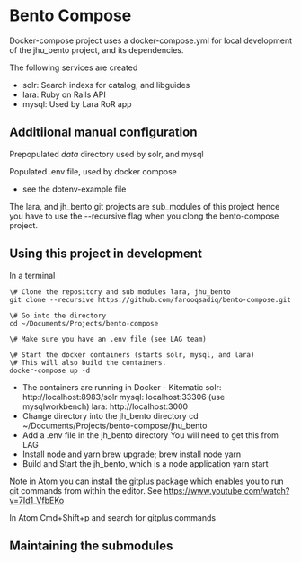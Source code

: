 # Bento Compose

Docker-compose project uses a docker-compose.yml for local development of the jhu_bento project, and its dependencies.

The following services are created
- solr:  Search indexs for catalog, and libguides
- lara:  Ruby on Rails API
- mysql: Used by Lara RoR app

## Additiional manual configuration
Prepopulated *data* directory used by solr, and mysql

Populated .env file, used by docker compose
- see the dotenv-example file

The lara, and jh_bento git projects are sub_modules of this project hence you have to use the --recursive flag when you clong the bento-compose project.

## Using this project in development

In a terminal
```
\# Clone the repository and sub modules lara, jhu_bento
git clone --recursive https://github.com/farooqsadiq/bento-compose.git

\# Go into the directory
cd ~/Documents/Projects/bento-compose

\# Make sure you have an .env file (see LAG team)

\# Start the docker containers (starts solr, mysql, and lara)
\# This will also build the containers.
docker-compose up -d
```

- The containers are running in Docker - Kitematic
  solr: http://localhost:8983/solr
  mysql: localhost:33306 (use mysqlworkbench)
  lara: http://localhost:3000
- Change directory into the jh_bento directory
  cd  ~/Documents/Projects/bento-compose/jhu_bento
- Add a .env file in the jh_bento directory
  You will need to get this from LAG
- Install node and yarn
  brew upgrade; brew install node yarn
- Build and Start the jh_bento, which is a node application
  yarn start

Note in Atom you can install the gitplus package which enables you to run git commands from within the editor. See https://www.youtube.com/watch?v=7Id1_VfbEKo

In Atom Cmd+Shift+p and search for gitplus commands

## Maintaining the submodules
